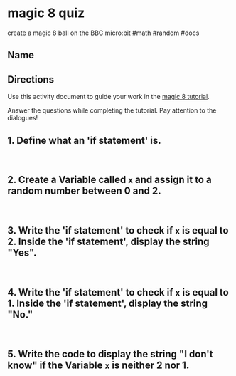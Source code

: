 # magic 8 quiz 

create a magic 8 ball on the BBC micro:bit #math #random #docs

## Name

## Directions

Use this activity document to guide your work in the [magic 8 tutorial](/microbit/lessons/magic-8/activity).

Answer the questions while completing the tutorial. Pay attention to the dialogues!

## 1. Define what an 'if statement' is.

<br />

## 2. Create a Variable called ``x`` and assign it to a random number between 0 and 2.

<br />

## 3. Write the 'if statement' to check if ``x`` is equal to 2. Inside the 'if statement', display the string "Yes".

<br />

## 4. Write the 'if statement' to check if ``x`` is equal to 1. Inside the 'if statement', display the string "No."

<br />

## 5. Write the code to display the string "I don't know" if the Variable ``x`` is neither 2 nor 1.

<br />

